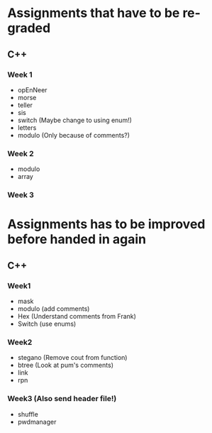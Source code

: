 # Assignments that have to be re-graded

## C++

### Week 1

- opEnNeer
- morse
- teller
- sis
- switch (Maybe change to using enum!)
- letters
- modulo (Only because of comments?)


### Week 2

- modulo
- array

### Week 3


# Assignments has to be improved before handed in again

## C++

### Week1
- mask
- modulo (add comments)
- Hex (Understand comments from Frank)
- Switch (use enums)

### Week2
- stegano (Remove cout from function)
- btree (Look at pum's comments)
- link
- rpn

### Week3 (Also send header file!)
- shuffle
- pwdmanager
